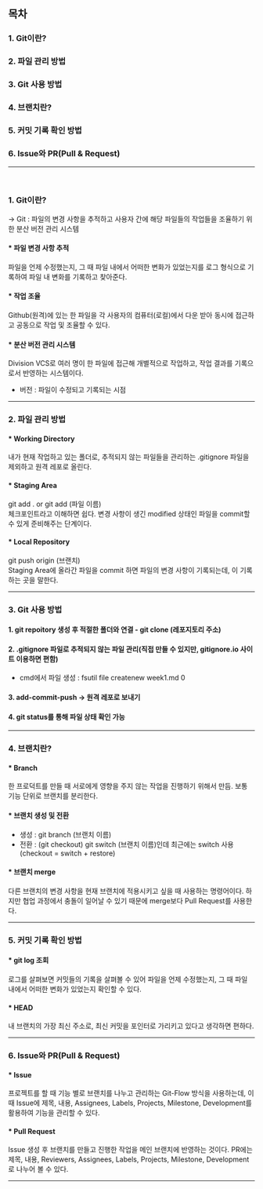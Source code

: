 ## 목차

### 1. Git이란?

### 2. 파일 관리 방법

### 3. Git 사용 방법

### 4. 브랜치란?

### 5. 커밋 기록 확인 방법

### 6. Issue와 PR(Pull & Request)

---

<br>

### 1. Git이란?

-> Git : 파일의 변경 사항을 추적하고 사용자 간에 해당 파일들의 작업들을 조율하기 위한 분산 버전 관리 시스템<br>

#### \* 파일 변경 사항 추적

파일을 언제 수정했는지, 그 때 파일 내에서 어떠한 변화가 있었는지를 로그 형식으로 기록하여 파일 내 변화를 기록하고 찾아준다.

#### \* 작업 조율

Github(원격)에 있는 한 파일을 각 사용자의 컴퓨터(로컬)에서 다운 받아 동시에 접근하고 공동으로 작업 및 조율할 수 있다.

#### \* 분산 버전 관리 시스템

Division VCS로 여러 명이 한 파일에 접근해 개별적으로 작업하고, 작업 결과를 기록으로서 반영하는 시스템이다.

- 버전 : 파일이 수정되고 기록되는 시점

---

### 2. 파일 관리 방법

#### \* Working Directory

내가 현재 작업하고 있는 폴더로, 추적되지 않는 파일들을 관리하는 .gitignore 파일을 제외하고 원격 레포로 올린다.

#### \* Staging Area

git add . or git add (파일 이름)<br>
체크포인트라고 이해하면 쉽다. 변경 사항이 생긴 modified 상태인 파일을 commit할 수 있게 준비해주는 단계이다.

#### \* Local Repository

git push origin (브랜치)<br>
Staging Area에 올라간 파일을 commit 하면 파일의 변경 사항이 기록되는데, 이 기록하는 곳을 말한다.

---

### 3. Git 사용 방법

#### 1. git repoitory 생성 후 적절한 폴더와 연결 - git clone (레포지토리 주소)

#### 2. .gitignore 파일로 추적되지 않는 파일 관리(직접 만들 수 있지만, gitignore.io 사이트 이용하면 편함)<br>

- cmd에서 파일 생성 : fsutil file createnew week1.md 0

#### 3. add-commit-push -> 원격 레포로 보내기

#### 4. git status를 통해 파일 상태 확인 가능

---

### 4. 브랜치란?

#### \* Branch

한 프로덕트를 만들 때 서로에게 영향을 주지 않는 작업을 진행하기 위해서 만듬. 보통 기능 단위로 브랜치를 분리한다.

#### \* 브랜치 생성 및 전환

- 생성 : git branch (브랜치 이름)
- 전환 : (git checkout) git switch (브랜치 이름)인데 최근에는 switch 사용(checkout = switch + restore)

#### \* 브랜치 merge

다른 브랜치의 변경 사항을 현재 브랜치에 적용시키고 싶을 때 사용하는 명령어이다. 하지만 협업 과정에서 충돌이 일어날 수 있기 때문에 merge보다 Pull Request를 사용한다.

---

### 5. 커밋 기록 확인 방법

#### \* git log 조회

로그를 살펴보면 커밋들의 기록을 살펴볼 수 있어 파일을 언제 수정했는지, 그 때 파일 내에서 어떠한 변화가 있었는지 확인할 수 있다.

#### \* HEAD

내 브랜치의 가장 최신 주소로, 최신 커밋을 포인터로 가리키고 있다고 생각하면 편하다.

---

### 6. Issue와 PR(Pull & Request)

#### \* Issue

프로젝트를 할 때 기능 별로 브랜치를 나누고 관리하는 Git-Flow 방식을 사용하는데, 이 때 Issue에 제목, 내용, Assignees, Labels, Projects, Milestone, Development를 활용하여 기능을 관리할 수 있다.

#### \* Pull Request

Issue 생성 후 브랜치를 만들고 진행한 작업을 메인 브랜치에 반영하는 것이다. PR에는 제목, 내용, Reviewers, Assignees, Labels, Projects, Milestone, Development로 나누어 볼 수 있다.

---
